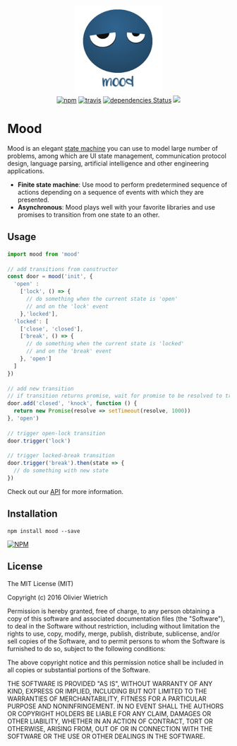 
<p align="center">
  <img src="https://github.com/bredele/mood/blob/master/mood.png" width="200" height="200" alt="mood">
  <br>
  <a href="https://www.npmjs.org/package/mood"><img src="https://img.shields.io/npm/v/mood.svg?style=flat" alt="npm"></a>
  <a href="https://travis-ci.org/bredele/mood"><img src="https://travis-ci.org/bredele/mood.svg?branch=master" alt="travis"></a>
  <a href="https://david-dm.org/bredele/mood"><img src="https://david-dm.org/bredele/mood/status.svg" alt="dependencies Status"></a>
  <a href='https://github.com/bredele/contributing-guide/blob/master/guidelines.m'><img src="https://bredele.github.io/contributing-guide/community-pledge.svg"></a>
</p>


# Mood

Mood is an elegant [state machine](https://en.wikipedia.org/wiki/Finite-state_machine#Concepts_and_terminology) you can use to model large number of problems, among which are UI state management, communication protocol design, language parsing, artificial intelligence and other engineering applications.

  - **Finite state machine**: Use mood to perform predetermined sequence of actions depending on a sequence of events with which they are presented.
  - **Asynchronous**:  Mood plays well with your favorite libraries and use promises to transition from one state to an other.


## Usage

```js
import mood from 'mood'

// add transitions from constructor
const door = mood('init', {
  'open' :
    ['lock', () => {
      // do something when the current state is 'open'
      // and on the 'lock' event
    },'locked'],
  'locked': [
    ['close', 'closed'],
    ['break', () => {
      // do something when the current state is 'locked'
      // and on the 'break' event
    }, 'open']
  ]
})

// add new transition
// if transition returns promise, wait for promise to be resolved to trigger state change
door.add('closed', 'knock', function () {
  return new Promise(resolve => setTimeout(resolve, 1000))
}, 'open')

// trigger open-lock transition
door.trigger('lock')

// trigger locked-break transition
door.trigger('break').then(state => {
  // do something with new state
})
```

Check out our [API](/test/mood.js) for more information.

## Installation

```shell
npm install mood --save
```

[![NPM](https://nodei.co/npm/mood.png)](https://nodei.co/npm/mood/)


## License

The MIT License (MIT)

Copyright (c) 2016 Olivier Wietrich

Permission is hereby granted, free of charge, to any person obtaining a copy
of this software and associated documentation files (the "Software"), to deal
in the Software without restriction, including without limitation the rights
to use, copy, modify, merge, publish, distribute, sublicense, and/or sell
copies of the Software, and to permit persons to whom the Software is
furnished to do so, subject to the following conditions:

The above copyright notice and this permission notice shall be included in all
copies or substantial portions of the Software.

THE SOFTWARE IS PROVIDED "AS IS", WITHOUT WARRANTY OF ANY KIND, EXPRESS OR
IMPLIED, INCLUDING BUT NOT LIMITED TO THE WARRANTIES OF MERCHANTABILITY,
FITNESS FOR A PARTICULAR PURPOSE AND NONINFRINGEMENT. IN NO EVENT SHALL THE
AUTHORS OR COPYRIGHT HOLDERS BE LIABLE FOR ANY CLAIM, DAMAGES OR OTHER
LIABILITY, WHETHER IN AN ACTION OF CONTRACT, TORT OR OTHERWISE, ARISING FROM,
OUT OF OR IN CONNECTION WITH THE SOFTWARE OR THE USE OR OTHER DEALINGS IN THE
SOFTWARE.

